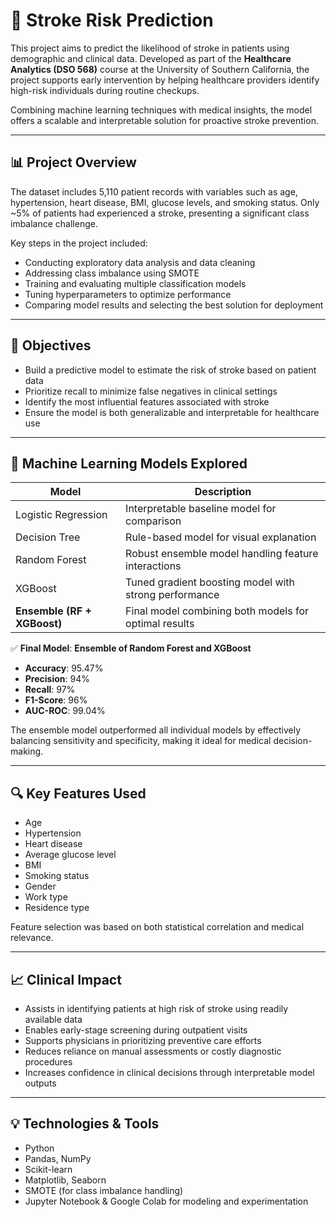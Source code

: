 # 🧠 Stroke Risk Prediction

This project aims to predict the likelihood of stroke in patients using demographic and clinical data. Developed as part of the **Healthcare Analytics (DSO 568)** course at the University of Southern California, the project supports early intervention by helping healthcare providers identify high-risk individuals during routine checkups.

Combining machine learning techniques with medical insights, the model offers a scalable and interpretable solution for proactive stroke prevention.

---

## 📊 Project Overview

The dataset includes 5,110 patient records with variables such as age, hypertension, heart disease, BMI, glucose levels, and smoking status. Only ~5% of patients had experienced a stroke, presenting a significant class imbalance challenge.

Key steps in the project included:

- Conducting exploratory data analysis and data cleaning  
- Addressing class imbalance using SMOTE  
- Training and evaluating multiple classification models  
- Tuning hyperparameters to optimize performance  
- Comparing model results and selecting the best solution for deployment  

---

## 🎯 Objectives

- Build a predictive model to estimate the risk of stroke based on patient data  
- Prioritize recall to minimize false negatives in clinical settings  
- Identify the most influential features associated with stroke  
- Ensure the model is both generalizable and interpretable for healthcare use  

---

## 🧠 Machine Learning Models Explored

| Model               | Description                                                |
|--------------------|------------------------------------------------------------|
| Logistic Regression | Interpretable baseline model for comparison               |
| Decision Tree       | Rule-based model for visual explanation                   |
| Random Forest       | Robust ensemble model handling feature interactions       |
| XGBoost             | Tuned gradient boosting model with strong performance     |
| **Ensemble (RF + XGBoost)** | Final model combining both models for optimal results        |

✅ **Final Model**: **Ensemble of Random Forest and XGBoost**  
- **Accuracy**: 95.47%  
- **Precision**: 94%  
- **Recall**: 97%  
- **F1-Score**: 96%  
- **AUC-ROC**: 99.04%  

The ensemble model outperformed all individual models by effectively balancing sensitivity and specificity, making it ideal for medical decision-making.

---

## 🔍 Key Features Used

- Age  
- Hypertension  
- Heart disease  
- Average glucose level  
- BMI  
- Smoking status  
- Gender  
- Work type  
- Residence type  

Feature selection was based on both statistical correlation and medical relevance.

---

## 📈 Clinical Impact

- Assists in identifying patients at high risk of stroke using readily available data  
- Enables early-stage screening during outpatient visits  
- Supports physicians in prioritizing preventive care efforts  
- Reduces reliance on manual assessments or costly diagnostic procedures  
- Increases confidence in clinical decisions through interpretable model outputs  

---

## 💡 Technologies & Tools

- Python  
- Pandas, NumPy  
- Scikit-learn 
- Matplotlib, Seaborn  
- SMOTE (for class imbalance handling)  
- Jupyter Notebook & Google Colab for modeling and experimentation  

